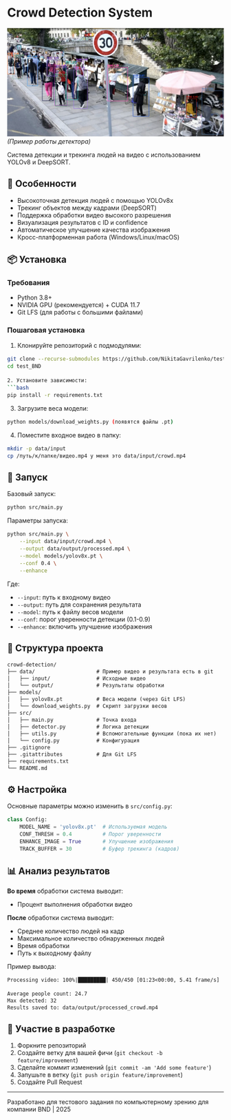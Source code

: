 # Crowd Detection System

![img.png](img.png) *(Пример работы детектора)*

Система детекции и трекинга людей на видео с использованием YOLOv8 и DeepSORT.

## 📌 Особенности

- Высокоточная детекция людей с помощью YOLOv8x
- Трекинг объектов между кадрами (DeepSORT)
- Поддержка обработки видео высокого разрешения
- Визуализация результатов с ID и confidence
- Автоматическое улучшение качества изображения
- Кросс-платформенная работа (Windows/Linux/macOS)

## 📦 Установка

### Требования
- Python 3.8+
- NVIDIA GPU (рекомендуется) + CUDA 11.7
- Git LFS (для работы с большими файлами)

### Пошаговая установка

1. Клонируйте репозиторий с подмодулями:
```bash
git clone --recurse-submodules https://github.com/NikitaGavrilenko/test_BND.git
cd test_BND

2. Установите зависимости:
```bash
pip install -r requirements.txt
```

3. Загрузите веса модели:
```bash
python models/download_weights.py (появятся файлы .pt)
```

4. Поместите входное видео в папку:
```bash
mkdir -p data/input
cp /путь/к/папке/видео.mp4 у меня это data/input/crowd.mp4
```

## 🚀 Запуск

Базовый запуск:
```bash
python src/main.py
```

Параметры запуска:
```bash
python src/main.py \
    --input data/input/crowd.mp4 \
    --output data/output/processed.mp4 \
    --model models/yolov8x.pt \
    --conf 0.4 \
    --enhance
```

Где:
- `--input`: путь к входному видео
- `--output`: путь для сохранения результата
- `--model`: путь к файлу весов модели
- `--conf`: порог уверенности детекции (0.1-0.9)
- `--enhance`: включить улучшение изображения

## 📂 Структура проекта

```
crowd-detection/
├── data/                    # Пример видео и результата есть в git
│   ├── input/               # Исходные видео
│   └── output/              # Результаты обработки 
├── models/
│   ├── yolov8x.pt           # Веса модели (через Git LFS)
│   └── download_weights.py  # Скрипт загрузки весов
├── src/
│   ├── main.py              # Точка входа
│   ├── detector.py          # Логика детекции
│   ├── utils.py             # Вспомогательные функции (пока их нет)
│   └── config.py            # Конфигурация
├── .gitignore
├── .gitattributes           # Для Git LFS
├── requirements.txt
└── README.md
```

## ⚙️ Настройка

Основные параметры можно изменить в `src/config.py`:

```python
class Config:
    MODEL_NAME = 'yolov8x.pt'  # Используемая модель
    CONF_THRESH = 0.4          # Порог уверенности
    ENHANCE_IMAGE = True       # Улучшение изображения
    TRACK_BUFFER = 30          # Буфер трекинга (кадров)
```

## 📊 Анализ результатов
**Во время** обработки система выводит:
- Процент выполнения обработки видео

**После** обработки система выводит:
- Среднее количество людей на кадр
- Максимальное количество обнаруженных людей
- Время обработки
- Путь к выходному файлу

Пример вывода:
```
Processing video: 100%|█████████| 450/450 [01:23<00:00, 5.41 frame/s]

Average people count: 24.7
Max detected: 32
Results saved to: data/output/processed_crowd.mp4
```

## 🤝 Участие в разработке

1. Форкните репозиторий
2. Создайте ветку для вашей фичи (`git checkout -b feature/improvement`)
3. Сделайте коммит изменений (`git commit -am 'Add some feature'`)
4. Запушьте в ветку (`git push origin feature/improvement`)
5. Создайте Pull Request



---
Разработано для тестового задания по компьютерному зрению для компании BND | 2025